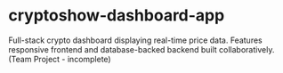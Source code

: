 # cryptoshow-dashboard-app
Full-stack crypto dashboard displaying real-time price data. Features responsive frontend and database-backed backend built collaboratively. (Team Project - incomplete)
